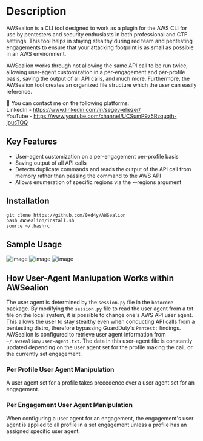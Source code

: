 # Description
AWSealion is a CLI tool designed to work as a plugin for the AWS CLI for use by pentesters and security enthusiasts in both professional and CTF settings. This tool helps in staying stealthy during red team and pentesting engagements to ensure that your attacking footprint is as small as possible in an AWS environment. 

AWSealion works through not allowing the same API call to be run twice, allowing user-agent customization in a per-engagement and per-profile basis, saving the output of all API calls, and much more. Furthermore, the AWSealion tool creates an organized file structure which the user can easily reference.

:link: You can contact me on the following platforms:<br>
LinkedIn - https://www.linkedin.com/in/segev-eliezer/<br>
YouTube - https://www.youtube.com/channel/UCSumP9z5Rzquqih-jpusTOQ

## Key Features
- User-agent customization on a per-engagement per-profile basis
- Saving output of all API calls 
- Detects duplicate commands and reads the output of the API call from memory rather than passing the command to the AWS API
- Allows enumeration of specific regions via the --regions argument



## Installation
```
git clone https://github.com/0xd4y/AWSealion
bash AWSealion/install.sh
source ~/.bashrc
```

## Sample Usage
![image](https://user-images.githubusercontent.com/77868212/190279321-d13e7a94-78e8-4335-8510-0e5d835b8ed9.png)
![image](https://user-images.githubusercontent.com/77868212/190280947-0ac376ee-d8f8-4dd5-926d-365bf2b1af8b.png)
![image](https://user-images.githubusercontent.com/77868212/190281101-e00fbf93-d431-4f24-a4ee-ae4bce51e750.png)


## How User-Agent Maniupation Works within AWSealion
The user agent is determined by the `session.py` file in the `botocore` package. By modifying the `session.py` file to read the user agent from a txt file on the local system, it is possible to change one's AWS API user agent. This allows the user to stay stealthy even when conducting API calls from a pentesting distro, therefore bypassing GuardDuty's `Pentest:` findings. 
AWSealion is configured to retrieve user agent information from `~/.awsealion/user-agent.txt`. The data in this user-agent file is constantly updated depending on the user agent set for the profile making the call, or the currently set engagement.

### Per Profile User Agent Manipulation
A user agent set for a profile takes precedence over a user agent set for an engagement.

### Per Engagement User Agent Manipulation
When configuring a user agent for an engagement, the engagement's user agent is applied to all profile in a set engagement unless a profile has an assigned specific user agent.


